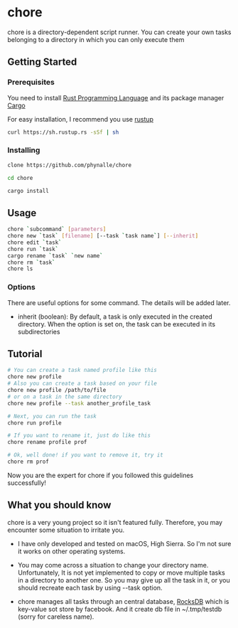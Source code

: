 # chore
chore is a directory-dependent script runner.
You can create your own tasks belonging to a directory in which you can only execute them

## Getting Started
### Prerequisites
You need to install [Rust Programming Language](https://www.rust-lang.org/) and its package manager [Cargo](https://github.com/rust-lang/cargo)

For easy installation, I recommend you use [rustup](https://www.rustup.rs/)
```sh
curl https://sh.rustup.rs -sSf | sh
```

### Installing
```sh
clone https://github.com/phynalle/chore

cd chore

cargo install
```

## Usage
```sh
chore `subcommand` [parameters]
chore new `task` [filename] [--task `task name`] [--inherit]
chore edit `task`
chore run `task`
cargo rename `task` `new name`
chore rm `task`
chore ls
```

### Options

There are useful options for some command. The details will be added later.
- inherit (boolean): By default, a task is only executed in the created directory. When the option is set on, the task can be executed in its subdirectories

## Tutorial
```sh
# You can create a task named profile like this
chore new profile
# Also you can create a task based on your file
chore new profile /path/to/file
# or on a task in the same directory
chore new profile --task another_profile_task

# Next, you can run the task
chore run profile

# If you want to rename it, just do like this
chore rename profile prof

# Ok, well done! if you want to remove it, try it
chore rm prof
```
Now you are the expert for chore if you followed this guidelines successfully!

## What you should know
chore is a very young project so it isn't featured fully.
Therefore, you may encounter some situation to irritate you.

- I have only developed and tested on macOS, High Sierra. 
So I'm not sure it works on other operating systems.

- You may come across a situation to change your directory name. 
Unfortunately, It is not yet implemented to copy or move multiple tasks in a directory to another one.
So you may give up all the task in it, or you should recreate each task by using --task option.

- chore manages all tasks through an central database, [RocksDB](https://github.com/facebook/rocksdb) which is key-value sot store by facebook.
And it create db file in ~/.tmp/testdb (sorry for careless name).
